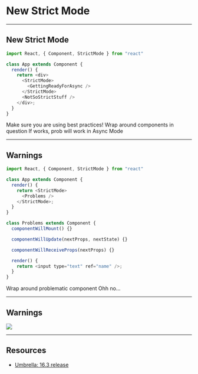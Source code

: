 # New Strict Mode

------

## New Strict Mode

<!-- .slide: data-title="Strict Mode" -->

```js
import React, { Component, StrictMode } from "react"

class App extends Component {
  render() {
    return <div>
      <StrictMode>
        <GettingReadyForAsync />
      </StrictMode>
      <NotSoStrictStuff />
    </div>;
  }
}
```

<span class="fragment current-only focus-text" data-code-focus="6,8">Make sure you are using best practices!</span>
<span class="fragment current-only focus-text" data-code-focus="7">Wrap around components in question</span>
<span class="fragment current-only focus-text" data-code-focus="7">If works, prob will work in Async Mode</span>

------

## Warnings

<!-- .slide: data-title="Strict Mode" data-state="zeroTop" -->

```js
import React, { Component, StrictMode } from "react"

class App extends Component {
  render() {
    return <StrictMode>
      <Problems />
    </StrictMode>;
  }
}

class Problems extends Component {
  componentWillMount() {}

  componentWillUpdate(nextProps, nextState) {}

  componentWillReceiveProps(nextProps) {}

  render() {
    return <input type="text" ref="name" />;
  }
}
```

<span class="fragment current-only focus-text" data-code-focus="5-7">Wrap around problematic component</span>
<span class="fragment current-only focus-text" data-code-focus="11-21">Ohh no...</span>

------

## Warnings

<!-- .slide: data-title="Strict Mode" -->

![](./img/strict-mode-console-2.png)

------

## Resources

<!-- .slide: data-title="Strict Mode" data-state="resources" -->

* [Umbrella: 16.3 release](https://github.com/facebook/react/issues/12152)
